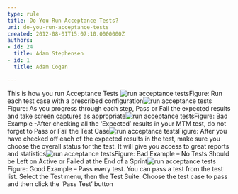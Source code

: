 ```yaml
---
type: rule
title: Do You Run Acceptance Tests?
uri: do-you-run-acceptance-tests
created: 2012-08-01T15:07:10.0000000Z
authors:
- id: 24
  title: Adam Stephensen
- id: 1
  title: Adam Cogan

---
```


 
This is how you run Acceptance Tests
 ![run acceptance tests](/SoftwareDevelopment/RulesToBetterUserAcceptanceTests/PublishingImages/run-acceptance-tests-1.jpg)Figure: Run each test case with a prescribed configuration![run acceptance tests](/SoftwareDevelopment/RulesToBetterUserAcceptanceTests/PublishingImages/run-acceptance-tests-2.jpg)Figure: As you progress through each step, Pass or Fail the expected results and take screen captures as appropriate![run acceptance tests](/SoftwareDevelopment/RulesToBetterUserAcceptanceTests/PublishingImages/run-acceptance-tests-3.jpg)Figure: Bad Example  -After checking all the ‘Expected’ results in your MTM test, do not forget to Pass or Fail the Test Case![run acceptance tests](/SoftwareDevelopment/RulesToBetterUserAcceptanceTests/PublishingImages/run-acceptance-tests-4.jpg)Figure: After you have checked off each of the expected results in the test, make sure you choose the overall status for the test. It will give you access to great reports and statistics![run acceptance tests](/SoftwareDevelopment/RulesToBetterUserAcceptanceTests/PublishingImages/run-acceptance-tests-5.jpg)Figure: Bad Example – No Tests Should be Left on Active or Failed at the End of a Sprint![run acceptance tests](/SoftwareDevelopment/RulesToBetterUserAcceptanceTests/PublishingImages/run-acceptance-tests-6.jpg)Figure: Good Example – Pass every test. You can pass a test from the test list. Select the Test menu, then the Test Suite. Choose the test case to pass and then click the ‘Pass Test’ button
